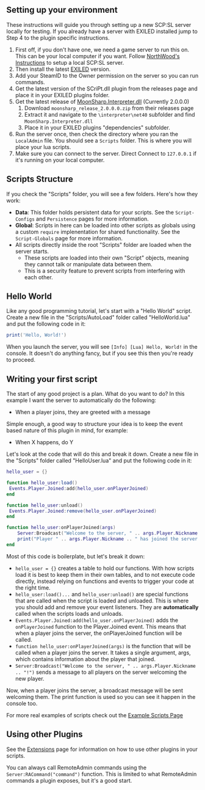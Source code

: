## Setting up your environment

These instructions will guide you through setting up a new SCP:SL server locally for testing. If you already have a server with EXILED installed jump to Step 4 to the plugin specific instructions.

1. First off, if you don't have one, we need a game server to run this on. This can be your local computer if you want. Follow [NorthWood's Instructions](https://en.scpslgame.com/index.php?title=Guide:Hosting_a_server) to setup a local SCP:SL server. 
2. Then install the latest [EXILED](https://github.com/Exiled-Team/EXILED) version.
3. Add your SteamID to the Owner permission on the server so you can run commands.
4. Get the latest version of the SCriPt.dll plugin from the releases page and place it in your EXILED plugins folder.
5. Get the latest release of [MoonSharp.Interpreter.dll](https://github.com/moonsharp-devs/moonsharp/releases/latest) (Currently 2.0.0.0) 
   1. Download `moonsharp_release_2.0.0.0.zip` from their releases page
   2. Extract it and navigate to the `\interpreter\net40` subfolder and find `MoonSharp.Interpreter.dll`
   3. Place it in your EXILED plugins "dependencies" subfolder.
6. Run the server once, then check the directory where you ran the `LocalAdmin` file. You should see a `Scripts` folder. This is where you will place your lua scripts.
7. Make sure you can connect to the server. Direct Connect to ```127.0.0.1``` if it's running on your local computer.


## Scripts Structure

If you check the "Scripts" folder, you will see a few folders. Here's how they work:

- **Data**: This folder holds persistent data for your scripts. See the `Script-Configs` and `Persistence` pages for more information.
- **Global**: Scripts in here can be loaded into other scripts as globals using a custom `require` implenentation for shared functionality. See the `Script-Globals` page for more information.
- All scripts directly inside the root "Scripts" folder are loaded when the server starts.
  - These scripts are loaded into their own "Script" objects, meaning they cannot talk or manipulate data between them.
  - This is a security feature to prevent scripts from interfering with each other.

## Hello World

Like any good programming tutorial, let's start with a "Hello World" script. Create a new file in the "Scripts/AutoLoad" folder called "HelloWorld.lua" and put the following code in it:

```lua
print('Hello, World!')
```

When you launch the server, you will see ```[Info] [Lua] Hello, World!``` in the console. It doesn't do anything fancy, but if you see this then you're ready to proceed.

## Writing your first script

The start of any good project is a plan. What do you want to do? In this example I want the server to automatically do the following:
- When a player joins, they are greeted with a message

Simple enough, a good way to structure your idea is to keep the event based nature of this plugin in mind, for example:
- When X happens, do Y

Let's look at the code that will do this and break it down. Create a new file in the "Scripts" folder called "HelloUser.lua" and put the following code in it:

```lua
hello_user = {}

function hello_user:load()
 Events.Player.Joined:add(hello_user.onPlayerJoined)
end

function hello_user:unload()
 Events.Player.Joined:remove(hello_user.onPlayerJoined)
end

function hello_user:onPlayerJoined(args)
    Server:Broadcast("Welcome to the server, " .. args.Player.Nickname .. "!")
    print("Player " .. args.Player.Nickname .. " has joined the server.")
end
```
Most of this code is boilerplate, but let's break it down:
- ```hello_user = {}``` creates a table to hold our functions. With how scripts load it is best to keep them in their own tables, and to not execute code directly, instead relying on functions and events to trigger your code at the right time.
- ```hello_user:load()...``` and ```hello_user:unload()``` are special functions that are called when the script is loaded and unloaded. This is where you should add and remove your event listeners. They are **automatically** called when the scripts loads and unloads.
- ```Events.Player.Joined:add(hello_user.onPlayerJoined)``` adds the ```onPlayerJoined``` function to the Player.Joined event. This means that when a player joins the server, the onPlayerJoined function will be called.
- ```function hello_user:onPlayerJoined(args)``` is the function that will be called when a player joins the server. It takes a single argument, args, which contains information about the player that joined.
- ```Server:Broadcast("Welcome to the server, " .. args.Player.Nickname .. "!")``` sends a message to all players on the server welcoming the new player.

Now, when a player joins the server, a broadcast message will be sent welcoming them. The print function is used so you can see it happen in the console too.

For more real examples of scripts check out the [Example Scripts Page](https://github.com/tayjay/SCriPt/wiki/Example-Scripts)

## Using other Plugins

See the [Extensions](https://github.com/tayjay/SCriPt/wiki/Extensions) page for information on how to use other plugins in your scripts.

You can always call RemoteAdmin commands using the `Server:RACommand("command")` function. This is limited to what RemoteAdmin commands a plugin exposes, but it's a good start.
